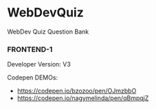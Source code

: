 # WebDevQuiz
WebDev Quiz Question Bank

### FRONTEND-1  
Developer Version: V3

Codepen DEMOs:
- https://codepen.io/bzozoo/pen/OJmzbbO 
- https://codepen.io/nagymelinda/pen/qBmpqjZ
